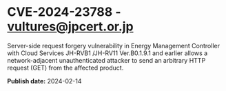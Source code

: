 # CVE-2024-23788 - vultures@jpcert.or.jp

Server-side request forgery vulnerability in Energy Management Controller with Cloud Services JH-RVB1 /JH-RV11 Ver.B0.1.9.1 and earlier allows a network-adjacent unauthenticated attacker to send an arbitrary HTTP request (GET) from the affected product.

**Publish date:** 2024-02-14
